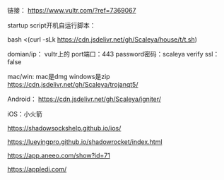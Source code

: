 


链接：
https://www.vultr.com/?ref=7369067


startup script开机自运行脚本：

bash <(curl -sLk https://cdn.jsdelivr.net/gh/Scaleya/house/t/t.sh)




domian/ip： vultr上的
port端口：443
password密码：scaleya
verify ssl：false


mac/win:
mac是dmg windows是zip
https://cdn.jsdelivr.net/gh/Scaleya/trojanqt5/


Android：
https://cdn.jsdelivr.net/gh/Scaleya/igniter/


iOS：小火箭

https://shadowsockshelp.github.io/ios/

https://lueyingpro.github.io/shadowrocket/index.html

https://app.aneeo.com/show?id=71

https://appledi.com/
